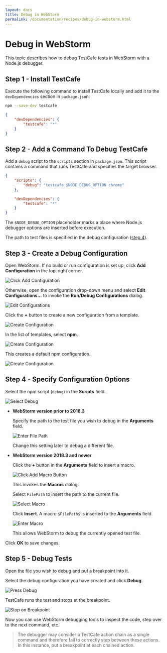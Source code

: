 ```yaml
---
layout: docs
title: Debug in WebStorm
permalink: /documentation/recipes/debug-in-webstorm.html
---
```

# Debug in WebStorm

This topic describes how to debug TestCafe tests in [WebStorm](https://www.jetbrains.com/webstorm/) with a Node.js debugger.

## Step 1 - Install TestCafe

Execute the following command to install TestCafe locally and add it to the `devDependencies` section in `package.jso`n:

```sh
npm --save-dev testcafe
```

```json
{
    "devDependencies": {
        "testcafe": "*"
    }
}
```

## Step 2 - Add a Command To Debug TestCafe

Add a `debug` script to the `scripts` section in `package.json`. This script contains a command that runs TestCafe and specifies the target browser.

```json
{
    "scripts": {
        "debug": "testcafe $NODE_DEBUG_OPTION chrome"
    },

    "devDependencies": {
        "testcafe": "*"
    }
}
```

The `$NODE_DEBUG_OPTION` placeholder marks a place where Node.js debugger options are inserted before execution.

The path to test files is specified in the debug configuration ([step 4](#step-4---specify-configuration-options)).

## Step 3 - Create a Debug Configuration

Open WebStorm. If no build or run configuration is set up, click **Add Configuration** in the top-right corner.

![Click Add Configuration](../../images/webstorm/press-add-configuration.png)

Otherwise, open the configuration drop-down menu and select **Edit Configurations...** to invoke the **Run/Debug Configurations** dialog.

![Edit Configurations](../../images/webstorm/edit-configurations.png)

Click the **+** button to create a new configuration from a template.

![Create Configuration](../../images/webstorm/new-configuration.png)

In the list of templates, select **npm**.

![Create Configuration](../../images/webstorm/select-npm-template.png)

This creates a default npm configuration.

![Create Configuration](../../images/webstorm/configuration.png)

## Step 4 - Specify Configuration Options

Select the npm script (`debug`) in the **Scripts** field.

![Select Debug](../../images/webstorm/select-debug.png)

* **WebStorm version prior to 2018.3**

    Specify the path to the test file you wish to debug in the **Arguments** field.

    ![Enter File Path](../../images/webstorm/file-path-entered.png)

    Change this setting later to debug a different file.

* **WebStorm version 2018.3 and newer**

    Click the **+** button in the **Arguments** field to insert a macro.

    ![Click Add Macro Button](../../images/webstorm/click-add-macro-button.png)

    This invokes the **Macros** dialog.

    Select `FilePath` to insert the path to the current file.

    ![Select Macro](../../images/webstorm/select-macros.png)

    Click **Insert**. A macro `$FilePath$` is inserted to the **Arguments** field.

    ![Enter Macro](../../images/webstorm/macros-entered.png)

    This allows WebStorm to debug the currently opened test file.

Click **OK** to save changes.

## Step 5 - Debug Tests

Open the file you wish to debug and put a breakpoint into it.

Select the debug configuration you have created and click **Debug**.

![Press Debug](../../images/webstorm/press-debug.png)

TestCafe runs the test and stops at the breakpoint.

![Stop on Breakpoint](../../images/webstorm/stop-on-breakpoint.png)

Now you can use WebStorm debugging tools to inspect the code, step over to the next command, etc.

> The debugger may consider a TestCafe action chain as a single command and therefore fail to correctly step between these actions. In this instance, put a breakpoint at each chained action.
